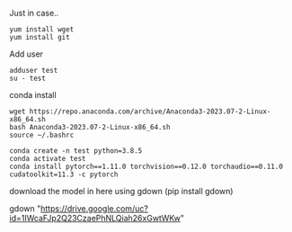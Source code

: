 Just in case..

```
yum install wget
yum install git
```
Add user
```
adduser test
su - test
```

conda install

```
wget https://repo.anaconda.com/archive/Anaconda3-2023.07-2-Linux-x86_64.sh
bash Anaconda3-2023.07-2-Linux-x86_64.sh
source ~/.bashrc
```

```
conda create -n test python=3.8.5
conda activate test 
conda install pytorch==1.11.0 torchvision==0.12.0 torchaudio==0.11.0 cudatoolkit=11.3 -c pytorch
```

download the model in here
using gdown (pip install gdown)

gdown "https://drive.google.com/uc?id=1IWcaFJp2Q23CzaePhNLQiah26xGwtWKw"

